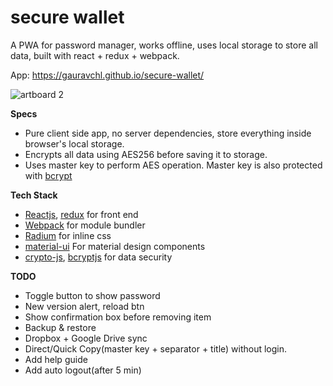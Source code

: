 # secure wallet

A PWA for password manager, works offline, uses local storage to store all data, built with react + redux + webpack.

App: https://gauravchl.github.io/secure-wallet/

![artboard 2](https://user-images.githubusercontent.com/3471415/27639136-faf693a8-5c32-11e7-8189-6dccf98007ee.png)

**Specs**

- Pure client side app, no server dependencies, store everything inside browser's local storage.
- Encrypts all data using AES256 before saving it to storage.
- Uses master key to perform AES operation. Master key is also protected with [bcrypt](https://en.wikipedia.org/wiki/Bcrypt)

**Tech Stack**
- [Reactjs](https://facebook.github.io/react/), [redux](http://redux.js.org/) for front end
- [Webpack](https://webpack.js.org/) for module bundler
- [Radium](http://formidable.com/open-source/radium/) for inline css
- [material-ui](http://www.material-ui.com/) For material design components
- [crypto-js](https://github.com/brix/crypto-js), [bcryptjs](https://github.com/dcodeIO/bcrypt.js) for data security


**TODO**
- Toggle button to show password
- New version alert, reload btn
- Show confirmation box before removing item
- Backup & restore
- Dropbox + Google Drive sync
- Direct/Quick Copy(master key + separator + title) without login.
- Add help guide
- Add auto logout(after 5 min)
